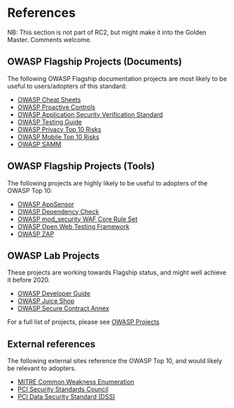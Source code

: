 # References

NB: This section is not part of RC2, but might make it into the Golden Master. Comments welcome.

## OWASP Flagship Projects (Documents)

The following OWASP Flagship documentation projects are most likely to be useful to users/adopters of this standard:

- [OWASP Cheat Sheets](https://www.owasp.org/index.php/OWASP_Cheat_Sheet_Series)
- [OWASP Proactive Controls](https://www.owasp.org/index.php/OWASP_Proactive_Controls)
- [OWASP Application Security Verification Standard](https://www.owasp.org/index.php/Category:OWASP_Application_Security_Verification_Standard_Project)
- [OWASP Testing Guide](https://www.owasp.org/index.php/OWASP_Testing_Project)
- [OWASP Privacy Top 10 Risks](https://www.owasp.org/index.php/OWASP_Top_10_Privacy_Risks_Project)
- [OWASP Mobile Top 10 Risks](https://www.owasp.org/index.php/Projects/OWASP_Mobile_Security_Project_-_Top_Ten_Mobile_Risks)
- [OWASP SAMM](https://www.owasp.org/index.php/OWASP_SAMM_Project)

## OWASP Flagship Projects (Tools)

The following projects are highly likely to be useful to adopters of the OWASP Top 10:

- [OWASP AppSensor](https://www.owasp.org/index.php/OWASP_AppSensor_Project)
- [OWASP Dependency Check](https://www.owasp.org/index.php/OWASP_Dependency_Check)
- [OWASP mod_security WAF Core Rule Set](https://www.owasp.org/index.php/Category:OWASP_ModSecurity_Core_Rule_Set_Project)
- [OWASP Open Web Testing Framework](https://www.owasp.org/index.php/OWASP_OWTF)
- [OWASP ZAP](https://www.owasp.org/index.php/OWASP_Zed_Attack_Proxy_Project)

## OWASP Lab Projects

These projects are working towards Flagship status, and might well achieve it before 2020.

- [OWASP Developer Guide](https://www.owasp.org/index.php/OWASP_Guide_Project)
- [OWASP Juice Shop](https://www.owasp.org/index.php/OWASP_Juice_Shop_Project)
- [OWASP Secure Contract Annex](https://www.owasp.org/index.php/OWASP_Secure_Software_Contract_Annex)

For a full list of projects, please see [OWASP Projects](https://www.owasp.org/index.php/Category:OWASP_Project)

## External references

The following external sites reference the OWASP Top 10, and would likely be relevant to adopters.

- [MITRE Common Weakness Enumeration](https://cwe.mitre.org/)
- [PCI Security Standards Council](https://www.pcisecuritystandards.org)
- [PCI Data Security Standard (DSS)](https://www.pcisecuritystandards.org/document_library)
